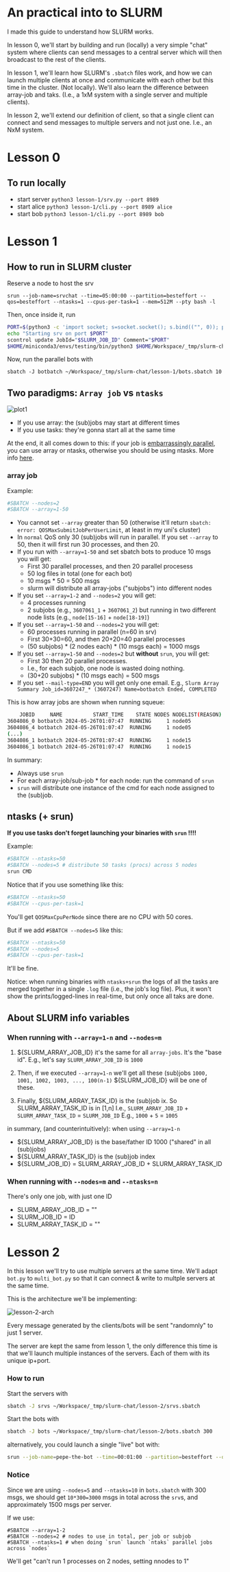 # An practical into to SLURM

I made this guide to understand how SLURM works. 

In lesson 0, we'll start by building and run (locally) a very simple "chat" 
system where clients can send messages to a central server which will then 
broadcast to the rest of the clients.

In lesson 1, we'll learn how SLURM's `.sbatch` files work, and how we can launch 
multiple clients at once and communicate with each other but this time in the 
cluster. (Not locally). We'll also learn the difference between array-job and 
taks. (I.e., a 1xM system with a single server and multiple clients).

In lesson 2, we'll extend our definition of client, so that a single client can
connect and send messages to multiple servers and not just one. I.e., an NxM 
system.


# Lesson 0

## To run locally

- start server `python3 lesson-1/srv.py --port 8989`
- start alice `python3 lesson-1/cli.py --port 8989 alice`
- start bob `python3 lesson-1/cli.py --port 8989 bob`

# Lesson 1

## How to run in SLURM cluster

Reserve a node to host the srv

`srun --job-name=srvchat --time=05:00:00 --partition=besteffort --qos=besteffort --ntasks=1 --cpus-per-task=1 --mem=512M --pty bash -l`

Then, once inside it, run

```bash
PORT=$(python3 -c 'import socket; s=socket.socket(); s.bind(("", 0)); print(s.getsockname()[1]); s.close()')
echo "Starting srv on port $PORT"
scontrol update JobId="$SLURM_JOB_ID" Comment="$PORT"
$HOME/miniconda3/envs/testing/bin/python3 $HOME/Workspace/_tmp/slurm-chat/lesson-1/srv.py --port $PORT
```

Now, run the parallel bots with

`sbatch -J botbatch ~/Workspace/_tmp/slurm-chat/lesson-1/bots.sbatch 10`




## Two paradigms: `Array job` vs `ntasks`

![plot1](lesson-1/logs/plot.png)

- If you use array: the (sub)jobs may start at different times
- If you use tasks: they're gonna start all at the same time

At the end, it all comes down to this: if your job is [embarrassingly parallel](https://en.wikipedia.org/wiki/Embarrassingly_parallel),
you can use array or ntasks, otherwise you should be using ntasks. More info
[here](https://stackoverflow.com/questions/53423544/slurm-question-array-job-vs-srun-in-a-sbatch).

### array job

Example:

```bash
#SBATCH --nodes=2
#SBATCH --array=1-50
```

* You cannot set `--array` greater than 50 (otherwise it'll return 
  `sbatch: error: QOSMaxSubmitJobPerUserLimit`, at least in my uni's cluster)
* In `normal` QoS only 30 (sub)jobs will run in parallel. If you set `--array` 
  to 50, then it will first run 30 processes, and then 20.
* If you run with `--array=1-50` and set sbatch bots to produce 10 msgs you will get:
    - First 30 parallel processes, and then 20 parallel procesess
    - 50 log files in total (one for each bot)
    - 10 msgs * 50 = 500 msgs
    - slurm will distribute all array-jobs ("subjobs") into different nodes
* If you set `--array=1-2` and `--nodes=2` you will get:
    - 4 processes running
    - 2 subjobs (e.g., `3607061_1` + `3607061_2`) but running in two different
      node lists (e.g., `node[15-16]` + `node[18-19]`)
* If you set `--array=1-50` and `--nodes=2` you will get:
    - 60 processes running in parallel (n=60 in srv)
    - First 30+30=60, and then 20+20=40 parallel processes
    - (50 subjobs) * (2 nodes each) * (10 msgs each) = 1000 msgs
* If you set `--array=1-50` and `--nodes=2` but **without** `srun`, you will get:
    - First 30 then 20 parallel processes.
    - I.e., for each subjob, one node is wasted doing nothing.
    - (30+20 subjobs) * (10 msgs each) = 500 msgs
* If you set `--mail-type=END` you will get only one email. E.g.,
  `Slurm Array Summary Job_id=3607247_* (3607247) Name=botbatch Ended, COMPLETED`

This is how array jobs are shown when running squeue:

```bash
    JOBID     NAME          START_TIME    STATE NODES NODELIST(REASON)
3604086_0 botbatch 2024-05-26T01:07:47  RUNNING     1 node05
3604086_4 botbatch 2024-05-26T01:07:47  RUNNING     1 node05
(...)
3604086_1 botbatch 2024-05-26T01:07:47  RUNNING     1 node15
3604086_1 botbatch 2024-05-26T01:07:47  RUNNING     1 node15
```

In summary:
  - Always use `srun`
  - For each array-job/sub-job * for each node: run the command of `srun`
  - `srun` will distribute one instance of the cmd for each node assigned to the
    (sub)job.


## ntasks (+ srun)

**If you use tasks don't forget launching your binaries with `srun` !!!!**

Example:

```bash
#SBATCH --ntasks=50
#SBATCH --nodes=5 # distribute 50 tasks (procs) across 5 nodes
srun CMD
```

Notice that if you use something like this:

```bash
#SBATCH --ntasks=50
#SBATCH --cpus-per-task=1
```

You'll get `QOSMaxCpuPerNode` since there are no CPU with 50 cores.

But if we add `#SBATCH --nodes=5` like this:

```bash
#SBATCH --ntasks=50
#SBATCH --nodes=5
#SBATCH --cpus-per-task=1
```

It'll be fine.

Notice: when running binaries with `ntasks+srun` the logs of all the tasks are
merged together in a single `.log` file (i.e., the job's log file).
Plus, it won't show the prints/logged-lines in real-time, but only once all taks
are done.



## About SLURM info variables

### When running with `--array=1-n` and `--nodes=m`

1. ${SLURM_ARRAY_JOB_ID} it's the same for all `array-jobs`.
   It's the "base id".
   E.g., let's say `SLURM_ARRAY_JOB_ID` is `1000`

2. Then, if we executed `--array=1-n` we'll get all these (sub)jobs
   `1000, 1001, 1002, 1003, ..., 100(n-1)`
   ${SLURM_JOB_ID} will be one of these.

3. Finally, ${SLURM_ARRAY_TASK_ID} is the (sub)job ix.
   So SLURM_ARRAY_TASK_ID is in [1,n]
   I.e., `SLURM_ARRAY_JOB_ID` + `SLURM_ARRAY_TASK_ID` = `SLURM_JOB_ID`
   E.g., `1000`               + `5`                   = `1005`

in summary, (and counterintuitively):
  when using `--array=1-n`
  - ${SLURM_ARRAY_JOB_ID} is the base/father ID 1000 ("shared" in all (sub)jobs)
  - ${SLURM_ARRAY_TASK_ID} is the (sub)job index
  - ${SLURM_JOB_ID} = SLURM_ARRAY_JOB_ID + SLURM_ARRAY_TASK_ID

### When running with `--nodes=m` and `--ntasks=n`

There's only one job, with just one ID

- SLURM_ARRAY_JOB_ID = ""
- SLURM_JOB_ID = ID
- SLURM_ARRAY_TASK_ID = ""

# Lesson 2

In this lesson we'll try to use multiple servers at the same time. We'll adapt
`bot.py` to `multi_bot.py` so that it can connect & write to multple servers at 
the same time.

This is the architecture we'll be implementing:

![lesson-2-arch](img/lesson-2-arch.png)

Every message generated by the clients/bots will be sent "randomnly" to just 1
server.

The server are kept the same from lesson 1, the only difference this time is 
that we'll launch multiple instances of the servers. Each of them with its 
unique ip+port.

### How to run

Start the servers with

```bash
sbatch -J srvs ~/Workspace/_tmp/slurm-chat/lesson-2/srvs.sbatch
```

Start the bots with

```bash
sbatch -J bots ~/Workspace/_tmp/slurm-chat/lesson-2/bots.sbatch 300
```

alternatively, you could launch a single "live" bot with:

```bash
srun --job-name=pepe-the-bot --time=00:01:00 --partition=besteffort --qos=besteffort --ntasks=1 --cpus-per-task=1 --mem=128M $HOME/miniconda3/envs/testing/bin/python -u $HOME/Workspace/_tmp/slurm-chat/lesson-2/multi_bot.py --servers $(squeue -u $(whoami) --name=srvs --states=R -h -o "%N:%k" | paste -sd ",") --num_msgs 15 pepe
```


### Notice

Since we are using `--nodes=5` and `--ntasks=10` in `bots.sbatch` with 300 msgs,
we should get `10*300=3000` msgs in total across the `srv`s, and approximately
1500 msgs per server.

If we use:

```
#SBATCH --array=1-2
#SBATCH --nodes=2 # nodes to use in total, per job or subjob
#SBATCH --ntasks=1 # when doing `srun` launch `ntaks` parallel jobs across `nodes`
```

We'll get "can't run 1 processes on 2 nodes, setting nnodes to 1"


